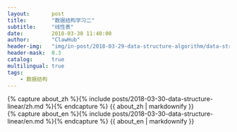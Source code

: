 ```yaml
---
layout:       post
title:        "数据结构学习二"
subtitle:     "线性表"
date:         2018-03-30 11:40:00
author:       "ClawHub"
header-img:   "img/in-post/2018-03-29-data-structure-algorithm/data-structure.jpg"
header-mask:  0.3
catalog:      true
multilingual: true
tags:
    - 数据结构
---
```


<!-- Chinese Version -->
<div class="zh post-container">
    {% capture about_zh %}{% include posts/2018-03-30-data-structure-linear/zh.md %}{% endcapture %}
    {{ about_zh | markdownify }}
</div>

<!-- English Version -->
<div class="en post-container">
    {% capture about_en %}{% include posts/2018-03-30-data-structure-linear/en.md %}{% endcapture %}
    {{ about_en | markdownify }}
</div>
